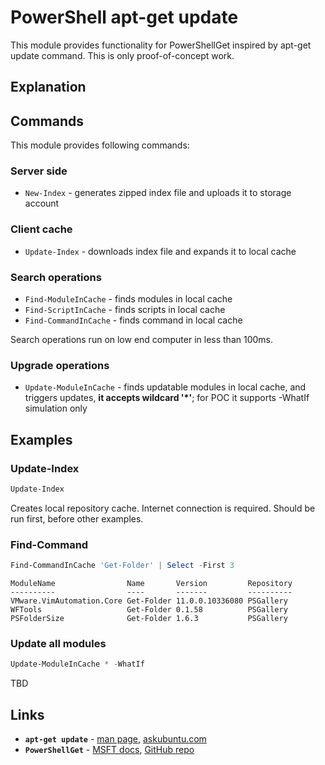 # PowerShell apt-get update

This module provides functionality for PowerShellGet inspired by apt-get update command. This is only proof-of-concept work.

## Explanation

## Commands

This module provides following commands:

### Server side

- `New-Index` - generates zipped index file and uploads it to storage account

### Client cache

- `Update-Index` - downloads index file and expands it to local cache

### Search operations

- `Find-ModuleInCache`  - finds modules in local cache
- `Find-ScriptInCache`  - finds scripts in local cache
- `Find-CommandInCache` - finds command in local cache

Search operations run on low end computer in less than 100ms.

### Upgrade operations

- `Update-ModuleInCache` - finds updatable modules in local cache, and triggers updates, **it accepts wildcard '*'**; for POC it supports -WhatIf simulation only

## Examples

### Update-Index

```PowerShell
Update-Index
```

Creates local repository cache. Internet connection is required. Should be run first, before other examples.

### Find-Command

```PowerShell
Find-CommandInCache 'Get-Folder' | Select -First 3
```

```
ModuleName                Name       Version         Repository
----------                ----       -------         ----------
VMware.VimAutomation.Core Get-Folder 11.0.0.10336080 PSGallery
WFTools                   Get-Folder 0.1.58          PSGallery
PSFolderSize              Get-Folder 1.6.3           PSGallery
```

### Update all modules

```PowerShell
Update-ModuleInCache * -WhatIf
```

TBD

## Links

- **`apt-get update`** - [man page](https://linux.die.net/man/8/apt-get), [askubuntu.com](https://askubuntu.com/questions/222348/what-does-sudo-apt-get-update-do)
- **`PowerShellGet`** - [MSFT docs](https://docs.microsoft.com/en-us/powershell/module/powershellget), [GitHub repo](https://github.com/PowerShell/PowerShellGet)
